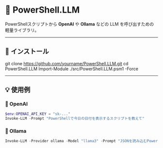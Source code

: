 # 🤖 PowerShell.LLM

PowerShellスクリプトから **OpenAI** や **Ollama** などの LLM を呼び出すための軽量ライブラリ。

---

## 🚀 インストール

git clone https://github.com/yourname/PowerShell.LLM.git
cd PowerShell.LLM
Import-Module ./src/PowerShell.LLM.psm1 -Force

---

## 💡 使用例

### 🔹 OpenAI
```powershell
$env:OPENAI_API_KEY = "sk-..."
Invoke-LLM -Prompt "PowerShellで今日の日付を表示するスクリプトを教えて"
```

### 🔹 Ollama
```powershell
Invoke-LLM -Provider ollama -Model "llama3" -Prompt "JSONを読み込むPowerShellスクリプトを作って"
```